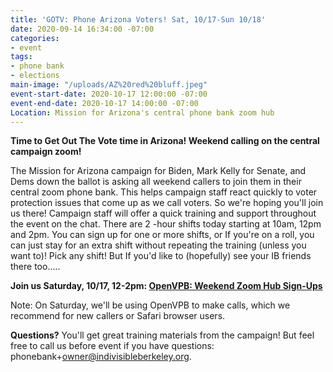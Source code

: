 ```yaml
---
title: 'GOTV: Phone Arizona Voters! Sat, 10/17-Sun 10/18'
date: 2020-09-14 16:34:00 -07:00
categories:
- event
tags:
- phone bank
- elections
main-image: "/uploads/AZ%20red%20bluff.jpeg"
event-start-date: 2020-10-17 12:00:00 -07:00
event-end-date: 2020-10-17 14:00:00 -07:00
Location: Mission for Arizona's central phone bank zoom hub
---
```


**Time to Get Out The Vote time in Arizona!    Weekend calling on the central campaign zoom!**

The Mission for Arizona campaign for Biden, Mark Kelly for Senate, and Dems down the ballot is asking all weekend callers to join them in their central zoom phone bank.  This helps campaign staff react quickly to voter protection issues that come up as we call voters.  So we're hoping you'll join us there!  Campaign staff will offer a quick training and support throughout the event on the chat. There are 2 -hour shifts today starting at  10am, 12pm and 2pm.  You can sign up for one or more shifts, or If you're on a roll, you can just stay for an extra shift without repeating the training (unless you want to)! Pick any shift! But If you'd like to (hopefully) see your IB friends there too.....

**Join us Saturday, 10/17, 12-2pm: [OpenVPB: Weekend Zoom Hub Sign-Ups  ](https://www.mobilize.us/missionforaz/event/312751/)**

Note: On Saturday, we'll be using OpenVPB to make calls, which we recommend for new callers or Safari browser users.  

**Questions?** You'll get great training materials from the campaign! But feel free to call us before event if you have questions: phonebank\+owner@indivisibleberkeley.org.